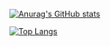 [![Anurag's GitHub stats](https://github-readme-stats.vercel.app/api?username=alex-straw)](https://github.com/anuraghazra/github-readme-stats)

[![Top Langs](https://github-readme-stats.vercel.app/api/top-langs/?username=alex-straw)](https://github.com/anuraghazra/github-readme-stats)
